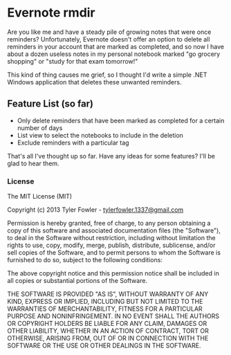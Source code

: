 Evernote rmdir
============================
Are you like me and have a steady pile of growing notes that were once reminders? Unfortunately, Evernote doesn't offer an option to delete all reminders in your account that are marked as completed, and so now I have about a dozen useless notes in my personal notebook marked "go grocery shopping" or "study for that exam tomorrow!"

This kind of thing causes me grief, so I thought I'd write a simple .NET Windows application that deletes these unwanted reminders.

Feature List (so far)
----------------------------
- Only delete reminders that have been marked as completed for a certain number of days
- List view to select the notebooks to include in the deletion
- Exclude reminders with a particular tag

That's all I've thought up so far. Have any ideas for some features? I'll be glad to hear them.

### License
The MIT License (MIT)

Copyright (c) 2013 Tyler Fowler - tylerfowler.1337@gmail.com

Permission is hereby granted, free of charge, to any person obtaining a copy
of this software and associated documentation files (the "Software"), to deal
in the Software without restriction, including without limitation the rights
to use, copy, modify, merge, publish, distribute, sublicense, and/or sell
copies of the Software, and to permit persons to whom the Software is
furnished to do so, subject to the following conditions:

The above copyright notice and this permission notice shall be included in
all copies or substantial portions of the Software.

THE SOFTWARE IS PROVIDED "AS IS", WITHOUT WARRANTY OF ANY KIND, EXPRESS OR
IMPLIED, INCLUDING BUT NOT LIMITED TO THE WARRANTIES OF MERCHANTABILITY,
FITNESS FOR A PARTICULAR PURPOSE AND NONINFRINGEMENT. IN NO EVENT SHALL THE
AUTHORS OR COPYRIGHT HOLDERS BE LIABLE FOR ANY CLAIM, DAMAGES OR OTHER
LIABILITY, WHETHER IN AN ACTION OF CONTRACT, TORT OR OTHERWISE, ARISING FROM,
OUT OF OR IN CONNECTION WITH THE SOFTWARE OR THE USE OR OTHER DEALINGS IN
THE SOFTWARE.
